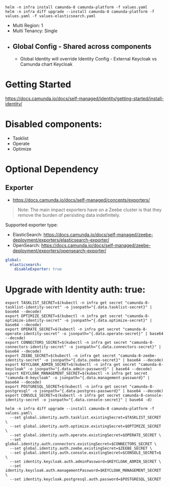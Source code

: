 ```
helm -n infra install camunda-8 camunda-platform -f values.yaml
helm -n infra diff upgrade --install camunda-8 camunda-platform -f values.yaml -f values-elasticsearch.yaml
```

- Multi Region: 1 
- Multi Tenancy: Single
- Global Config - Shared across components
  - 
  - Global Identity will override Identity Config - External Keycloak vs Camunda chart Keycloak 

# Getting Started
https://docs.camunda.io/docs/self-managed/identity/getting-started/install-identity/

# Disabled components:
- Tasklist
- Operate
- Optimize

# Optional Dependency
## Exporter 
- https://docs.camunda.io/docs/self-managed/concepts/exporters/
> Note: The main impact exporters have on a Zeebe cluster is that they remove the burden of persisting data indefinitely.

Supported exporter type:
- ElasticSearch: https://docs.camunda.io/docs/self-managed/zeebe-deployment/exporters/elasticsearch-exporter/
- OpenSearch: https://docs.camunda.io/docs/self-managed/zeebe-deployment/exporters/opensearch-exporter/
```yaml
global:
  elasticsearch:
    disableExporter: true
```

# Upgrade with Identity auth: true:
```
export TASKLIST_SECRET=$(kubectl -n infra get secret "camunda-8-tasklist-identity-secret" -o jsonpath="{.data.tasklist-secret}" | base64 --decode)
export OPTIMIZE_SECRET=$(kubectl -n infra get secret "camunda-8-optimize-identity-secret" -o jsonpath="{.data.optimize-secret}" | base64 --decode)
export OPERATE_SECRET=$(kubectl -n infra get secret "camunda-8-operate-identity-secret" -o jsonpath="{.data.operate-secret}" | base64 --decode)
export CONNECTORS_SECRET=$(kubectl -n infra get secret "camunda-8-connectors-identity-secret" -o jsonpath="{.data.connectors-secret}" | base64 --decode)
export ZEEBE_SECRET=$(kubectl -n infra get secret "camunda-8-zeebe-identity-secret" -o jsonpath="{.data.zeebe-secret}" | base64 --decode)
export KEYCLOAK_ADMIN_SECRET=$(kubectl -n infra get secret "camunda-8-keycloak" -o jsonpath="{.data.admin-password}" | base64 --decode)
export KEYCLOAK_MANAGEMENT_SECRET=$(kubectl -n infra get secret "camunda-8-keycloak" -o jsonpath="{.data.management-password}" | base64 --decode)
export POSTGRESQL_SECRET=$(kubectl -n infra get secret "camunda-8-postgresql" -o jsonpath="{.data.postgres-password}" | base64 --decode)
export CONSOLE_SECRET=$(kubectl -n infra get secret camunda-8-console-identity-secret -o jsonpath="{.data.console-secret}" | base64 -d)
```

```
helm -n infra diff upgrade --install camunda-8 camunda-platform -f values.yaml\
  --set global.identity.auth.tasklist.existingSecret=$TASKLIST_SECRET \
  --set global.identity.auth.optimize.existingSecret=$OPTIMIZE_SECRET \
  --set global.identity.auth.operate.existingSecret=$OPERATE_SECRET \
  --set global.identity.auth.connectors.existingSecret=$CONNECTORS_SECRET \
  --set global.identity.auth.zeebe.existingSecret=$ZEEBE_SECRET \
  --set global.identity.auth.console.existingSecret=$CONSOLE_SECRET=$ \
  --set identity.keycloak.auth.adminPassword=$KEYCLOAK_ADMIN_SECRET \
  --set identity.keycloak.auth.managementPassword=$KEYCLOAK_MANAGEMENT_SECRET \
  --set identity.keycloak.postgresql.auth.password=$POSTGRESQL_SECRET
```